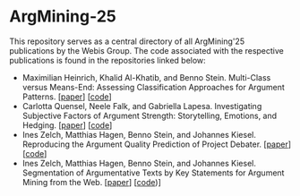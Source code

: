 # ArgMining-25

This repository serves as a central directory of all ArgMining'25 publications by the Webis Group. The code associated with the respective publications is found in the repositories linked below:

* Maximilian Heinrich, Khalid Al-Khatib, and Benno Stein. Multi-Class versus Means-End: Assessing Classification Approaches for Argument Patterns. [[paper](https://webis.de/publications.html#heinrich_2025b)]  [[code](https://github.com/webis-de/argmining25-argument-classification)]
* Carlotta Quensel, Neele Falk, and Gabriella Lapesa. Investigating Subjective Factors of Argument Strength: Storytelling, Emotions, and Hedging. [[paper](https://webis.de/publications.html#quensel_2025)] [[code](https://github.com/CarlottaQuensel/subjective-argument-strength)]
* Ines Zelch, Matthias Hagen, Benno Stein, and Johannes Kiesel. Reproducing the Argument Quality Prediction of Project Debater. [[paper](https://webis.de/publications.html#zelch_2025b)]  [[code](https://github.com/webis-de/argmining25-reproducing-ibm-arg-quality-api)]
* Ines Zelch, Matthias Hagen, Benno Stein, and Johannes Kiesel. Segmentation of Argumentative Texts by Key Statements for Argument Mining from the Web. [[paper](https://webis.de/publications.html#zelch_2025a)]  [[code](https://github.com/webis-de/argmining25-argument-segmentation))]

